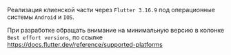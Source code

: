 Реализация клиенской части через `Flutter 3.16.9` под операционные системы `Android` и `IOS`.

При разработке обращать внимание на минимальную версию в колонке `Best effort versions`, по ссылке https://docs.flutter.dev/reference/supported-platforms
